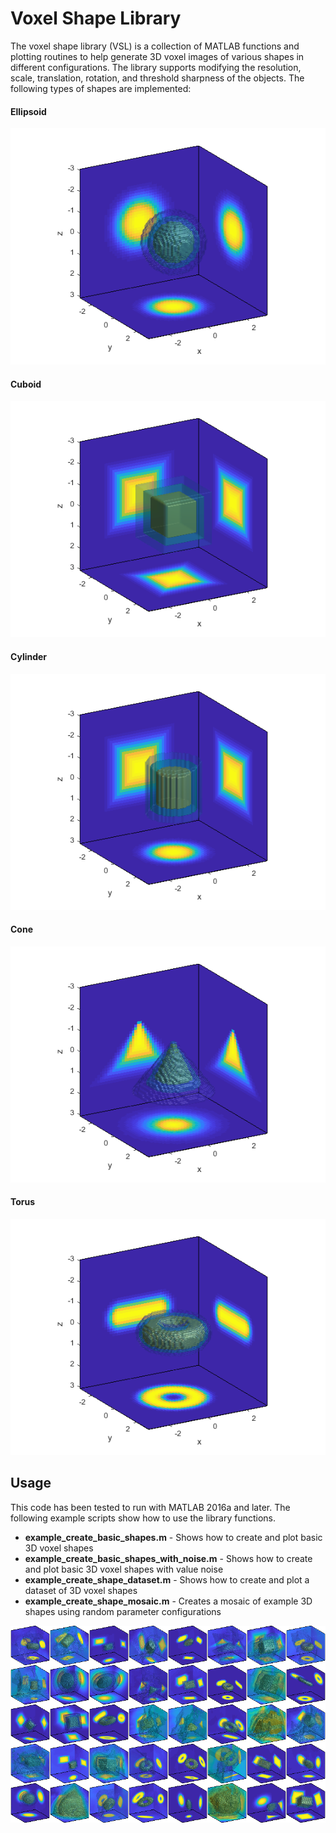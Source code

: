 # Voxel Shape Library
The voxel shape library (VSL) is a collection of MATLAB functions and plotting routines to help generate 3D voxel images of various shapes in different configurations. The library supports modifying the resolution, scale, translation, rotation, and threshold sharpness of the objects. The following types of shapes are implemented:

#### Ellipsoid
![ellipsoid](img/ellipsoid.png)

#### Cuboid
![cuboid](img/cuboid.png)

#### Cylinder
![cylinder](img/cylinder.png)

#### Cone
![cone](img/cone.png)

#### Torus
![torus](img/torus.png)

## Usage

This code has been tested to run with MATLAB 2016a and later. The following example scripts show how to use the library functions.

- **example_create_basic_shapes.m** - Shows how to create and plot basic 3D voxel shapes
- **example_create_basic_shapes_with_noise.m** - Shows how to create and plot basic 3D voxel shapes with value noise
- **example_create_shape_dataset.m** - Shows how to create and plot a dataset of 3D voxel shapes
- **example_create_shape_mosaic.m** - Creates a mosaic of example 3D shapes using random parameter configurations

![mosaic](img/mosaic.png)

